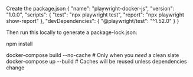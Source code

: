 Create the package.json 
{
  "name": "playwright-docker-js",
  "version": "1.0.0",
  "scripts": {
    "test": "npx playwright test",
    "report": "npx playwright show-report"
  },
  "devDependencies": {
    "@playwright/test": "^1.52.0"
  }
}

Then run this locally to generate a package-lock.json:

npm install


docker-compose build --no-cache        # Only when you *need* a clean slate
docker-compose up --build              # Caches will be reused unless dependencies change

